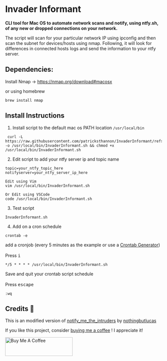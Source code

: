 # Invader Informant

**CLI tool for Mac OS to automate network scans and notify, using ntfy.sh, of any new or dropped connections on your network.** 

The script will scan for your particular network IP using ipconfig and then scan the subnet for devices/hosts using nmap. Following, it will look for differences in connected hosts logs and send the information to your ntfy server. 

## Dependencies:

Install Nmap -> https://nmap.org/download#macosx

or using homebrew

```
brew install nmap 
```

## Install Instructions 
1. Install script to the default mac os PATH location `/usr/local/bin`
```
 curl -L https://raw.githubusercontent.com/patricksthannon/InvaderInformant/refs/heads/main/InvaderInformant.sh -o /usr/local/bin/InvaderInformant.sh && chmod +x /usr/local/bin/InvaderInformant.sh
```

2. Edit script to add your ntfy server ip and topic name

`topic=your_ntfy_topic_here` <br>
`notifyserver=your_ntfy_server_ip_here`

```
Edit using Vim
vim /usr/local/bin/InvaderInformant.sh

Or Edit using VSCode
code /usr/local/bin/InvaderInformant.sh
```
3. Test script

```
InvaderInformant.sh
```

4. Add on a cron schedule

```
crontab -e 
```
add a cronjob 
(every 5 minutes as the example or use a [Crontab Generator](https://crontab.guru/))
<br><br>
Press <kbd>i</kbd>

```
*/5 * * * * /usr/local/bin/InvaderInformant.sh
```
Save and quit your crontab script schedule <br><br>
Press <kbd>escape</kbd> 
```
:wq
```

## Credits :raised_hands:

This is an modified version of [notify_me_the_intruders](https://github.com/nothingbutlucas/notify_me_the_intruders) by [nothingbutlucas](https://github.com/nothingbutlucas)

If you like this project, consider [buying me a coffee](https://www.buymeacoffee.com/patricksthannon) ! I appreciate it!

<a href="https://www.buymeacoffee.com/patricksthannon" target="_blank"><img src="https://cdn.buymeacoffee.com/buttons/v2/default-yellow.png" alt="Buy Me A Coffee" style="height: 60px !important;width: 217px !important;" ></a>
